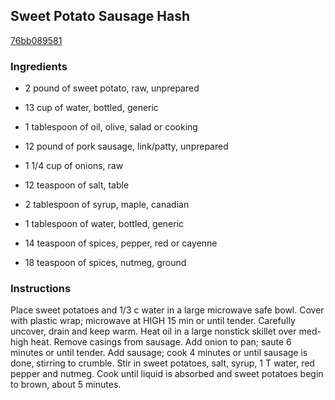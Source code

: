 ## Sweet Potato Sausage Hash

[76bb089581](http://www.food.com/recipe/sweet-potato-sausage-hash-227834)

### Ingredients

 - 2 pound of sweet potato, raw, unprepared

 - 13 cup of water, bottled, generic

 - 1 tablespoon of oil, olive, salad or cooking

 - 12 pound of pork sausage, link/patty, unprepared

 - 1 1/4 cup of onions, raw

 - 12 teaspoon of salt, table

 - 2 tablespoon of syrup, maple, canadian

 - 1 tablespoon of water, bottled, generic

 - 14 teaspoon of spices, pepper, red or cayenne

 - 18 teaspoon of spices, nutmeg, ground

### Instructions

Place sweet potatoes and 1/3 c water in a large microwave safe bowl. Cover with plastic wrap; microwave at HIGH 15 min or until tender. Carefully uncover, drain and keep warm. Heat oil in a large nonstick skillet over med-high heat. Remove casings from sausage. Add onion to pan; saute 6 minutes or until tender. Add sausage; cook 4 minutes or until sausage is done, stirring to crumble. Stir in sweet potatoes, salt, syrup, 1 T water, red pepper and nutmeg. Cook until liquid is absorbed and sweet potatoes begin to brown, about 5 minutes.